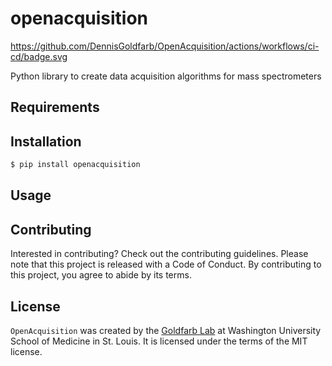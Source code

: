 # openacquisition
https://github.com/DennisGoldfarb/OpenAcquisition/actions/workflows/ci-cd/badge.svg

Python library to create data acquisition algorithms for mass spectrometers

## Requirements

## Installation

```bash
$ pip install openacquisition
```

## Usage

## Contributing
Interested in contributing? Check out the contributing guidelines. 
Please note that this project is released with a Code of Conduct. 
By contributing to this project, you agree to abide by its terms.

## License
`OpenAcquisition` was created by the [Goldfarb Lab](https://sites.wustl.edu/goldfarblab) at Washington University School of Medicine in St. Louis. It is licensed under the terms of the MIT license.
